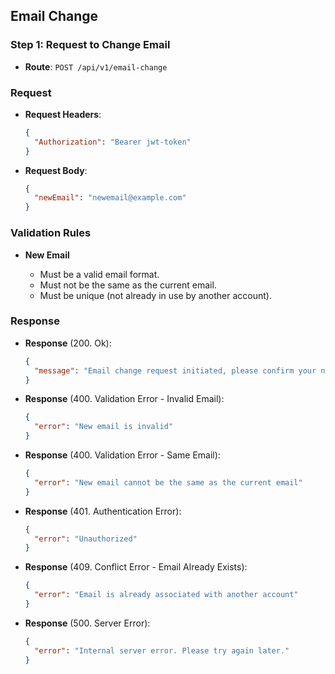 ## Email Change

### Step 1: Request to Change Email

- **Route**: `POST /api/v1/email-change`

### Request

- **Request Headers**:
  ```json
  {
    "Authorization": "Bearer jwt-token"
  }
  ```
- **Request Body**:
  ```json
  {
    "newEmail": "newemail@example.com"
  }
  ```

### Validation Rules

- **New Email**

  - Must be a valid email format.
  - Must not be the same as the current email.
  - Must be unique (not already in use by another account).

### Response

- **Response** (200. Ok):
  ```json
  {
    "message": "Email change request initiated, please confirm your new email"
  }
  ```
- **Response** (400. Validation Error - Invalid Email):
  ```json
  {
    "error": "New email is invalid"
  }
  ```
- **Response** (400. Validation Error - Same Email):
  ```json
  {
    "error": "New email cannot be the same as the current email"
  }
  ```
- **Response** (401. Authentication Error):
  ```json
  {
    "error": "Unauthorized"
  }
  ```
- **Response** (409. Conflict Error - Email Already Exists):
  ```json
  {
    "error": "Email is already associated with another account"
  }
  ```
- **Response** (500. Server Error):
  ```json
  {
    "error": "Internal server error. Please try again later."
  }
  ```
